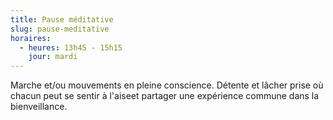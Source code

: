 ```yaml
---
title: Pause méditative
slug: pause-meditative
horaires:
  - heures: 13h45 - 15h15
    jour: mardi
---
```

Marche et/ou mouvements en pleine conscience. Détente et lâcher prise où chacun peut se sentir à l'aiseet partager une expérience commune dans la bienveillance.
